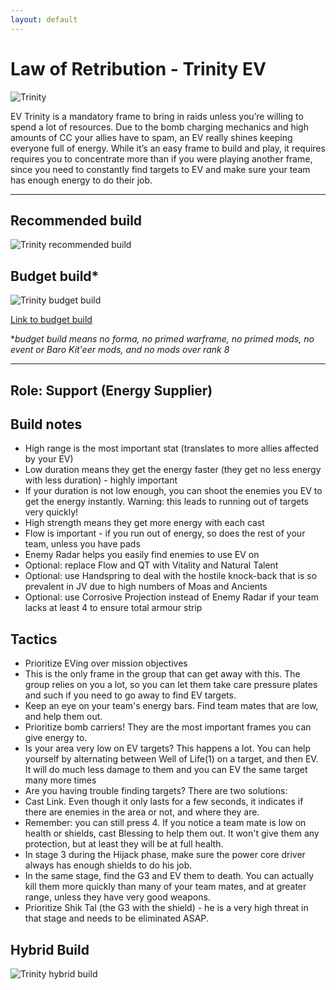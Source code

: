 ```yaml
---
layout: default
---
```

# Law of Retribution - Trinity EV

![Trinity](http://i.imgur.com/4Yc7MFz.png)

EV Trinity is a mandatory frame to bring in raids unless you’re willing to spend a lot of resources. Due to the bomb charging mechanics and high amounts of CC your allies have to spam, an EV really shines keeping everyone full of energy. While it’s an easy frame to build and play, it requires requires you to concentrate more than if you were playing another frame, since you need to constantly find targets to EV and make sure your team has enough energy to do their job.

* * *

## Recommended build

![Trinity recommended build](http://i.imgur.com/IVmEJoL.png)

## Budget build*

![Trinity budget build](http://i.imgur.com/yeGp6cS.png)

[Link to budget build](http://warframe-builder.com/Warframes/Builder/Trinity/t_30_0400040040_2-5-8-4-4-5-12-2-8-37-8-5-46-1-5-55-0-5-411-6-8-523-3-3-552-7-3_55-11-46-6-12-14-523-9-4-9-2-5-411-14-552-5-37-14-f-f_0/en/1-0-18)

*_budget build means no forma, no primed warframe, no primed mods, no event or Baro Kit'eer mods, and no mods over rank 8_

* * *

## Role: Support (Energy Supplier)

## Build notes

* High range is the most important stat (translates to more allies affected by your EV)
* Low duration means they get the energy faster (they get no less energy with less duration) - highly important
* If your duration is not low enough, you can shoot the enemies you EV to get the energy instantly. Warning: this leads to running out of targets very quickly!
* High strength means they get more energy with each cast
* Flow is important - if you run out of energy, so does the rest of your team, unless you have pads
* Enemy Radar helps you easily find enemies to use EV on
* Optional: replace Flow and QT with Vitality and Natural Talent
* Optional: use Handspring to deal with the hostile knock-back that is so prevalent in JV due to high numbers of Moas and Ancients
* Optional: use Corrosive Projection instead of Enemy Radar if your team lacks at least 4 to ensure total armour strip

## Tactics

* Prioritize EVing over mission objectives
* This is the only frame in the group that can get away with this. The group relies on you a lot, so you can let them take care pressure plates and such if you need to go away to find EV targets.
* Keep an eye on your team's energy bars. Find team mates that are low, and help them out.
* Prioritize bomb carriers! They are the most important frames you can give energy to.
* Is your area very low on EV targets? This happens a lot. You can help yourself by alternating between Well of Life(1) on a target, and then EV. It will do much less damage to them and you can EV the same target many more times
* Are you having trouble finding targets? There are two solutions:
* Cast Link. Even though it only lasts for a few seconds, it indicates if there are enemies in the area or not, and where they are.
* Remember: you can still press 4. If you notice a team mate is low on health or shields, cast Blessing to help them out. It won't give them any protection, but at least they will be at full health.
* In stage 3 during the Hijack phase, make sure the power core driver always has enough shields to do his job.
* In the same stage, find the G3 and EV them to death. You can actually kill them more quickly than many of your team mates, and at greater range, unless they have very good weapons.
* Prioritize Shik Tal (the G3 with the shield) - he is a very high threat in that stage and needs to be eliminated ASAP.

## Hybrid Build

![Trinity hybrid build](http://i.imgur.com/HYyrIRe.png)
